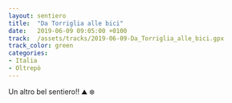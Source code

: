 ```yaml
---
layout: sentiero
title:  "Da Torriglia alle bici"
date:   2019-06-09 09:05:00 +0100
track:  /assets/tracks/2019-06-09-Da_Torriglia_alle_bici.gpx
track_color: green
categories:
- Italia
- Oltrepò
---
```


Un altro bel sentiero!! :mountain: :snowflake: